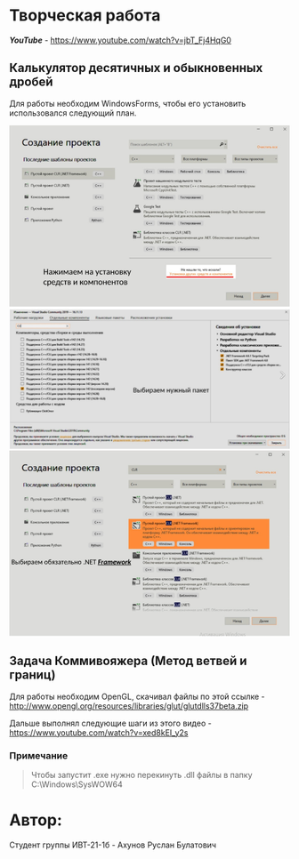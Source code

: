 # Творческая работа
***YouTube*** - https://www.youtube.com/watch?v=jbT_Fj4HqG0
## Калькулятор десятичных и обыкновенных дробей

Для работы необходим WindowsForms, чтобы его установить использовался следующий план.

![Первый шаг](https://github.com/FarWG/Algoritm_NeLab/blob/main/picture/WindowsForms1.png)
![Второй шаг](https://github.com/FarWG/Algoritm_NeLab/blob/main/picture/WindowsForms2.png)
![Третий шаг](https://github.com/FarWG/Algoritm_NeLab/blob/main/picture/WindowsForms3.png)

## Задача Коммивояжера (Метод ветвей и границ)

Для работы необходим OpenGL, скачивал файлы по этой ссылке - http://www.opengl.org/resources/libraries/glut/glutdlls37beta.zip

Дальше выполнял следующие шаги из этого видео - https://www.youtube.com/watch?v=xed8kEI_y2s

### Примечание
> Чтобы запустит .exe нужно перекинуть .dll файлы в папку C:\Windows\SysWOW64

# Автор:

Студент группы ИВТ-21-1б - Ахунов Руслан Булатович
